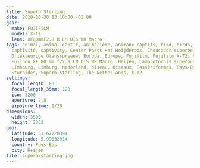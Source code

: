 ```yaml
---
title: Superb Starling
date: 2018-10-30 13:10:00 +02:00
gear:
  make: FUJIFILM
  model: X-T2
  lens: XF80mmF2.8 R LM OIS WR Macro
tags: animal, animal captif, animalière, animaux captifs, bird, birds, captif,
  captivité, captivity, Center Parcs Het Heijderbos, Choucador superbe,
  Driekleurige Glansspreeuw, Europa, Europe, Fujifilm, Fujifilm X-T2, Fujinon,
  Fujinon XF 80 mm f/2.8 LM OIS WR Macro, Heijen, Lamprotornis superbus,
  Limbourg, Limburg, Nederland, oiseau, Oiseaux, Passériformes, Pays-Bas,
  Sturnidés, Superb Starling, The Netherlands, X-T2
settings:
  focal_length: 80
  focal_length_35mm: 120
  iso: 3200
  aperture: 2.8
  exposure_time: 1/20
dimensions:
  width: 3500
  height: 2333
geo:
  latitude: 51.67220394
  longitude: 5.99632914
  country: Pays-Bas
  city: Heijen
file: superb-starling.jpg
---
```




